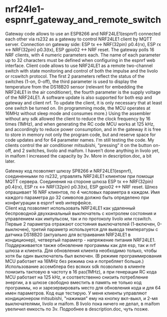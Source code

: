 # nrf24le1-espnrf_gateway_and_remote_switch

  Gateway code allows to use an ESP8266 and NRF24LE1(espnrf) connected each other via rs232 as a gateway to control NRF24LE1 client
by MQTT server. Connection on gateway side: ESP tx <-> NRF(32pin) p0.4(rx), ESP rx <-> NRF(32pin) p0.3(tx), ESP gpio02 <-> NRF reset.
The gateway polls 16 NRF clients, with 4 numeric parameters each. The name of each parameter up to 32 characters must be defined when
configuring in the espnrf web interface.
  Client code allows to use NRF24LE1 as a remote two-channel switch with state monitoring and control of both the impulse and the
livolo or rcswitch protocol. The first 2 parameters reflect the status of the switches (1-on, 0-off), the third parameter is used to
display the temperature from the DS18B20 sensor (relevant for embedding the NRF24LE1 in the air conditioner), the fourth parameter is
the supply voltage of the NRF24LE1. 
  A software update is also supported for both esp and gateway and client nrf. To update the client, it is only necessary that at
least one switch be turned on. (In programming mode, the MCU operates at 16MHz without sleep mode and consumes more.)
  Using the assembler without any sdk allowed the client to reduce the clock frequency by 16 times (1MHz), and when generating the
RC code MCU works at 125 kHz, and accordingly to reduce power consumption, and in the gateway it is free to store in memory not only
the program code, but and reserve space for code updates and for 64 parameter names. I'm still testing the code. My clients control
the air conditioner mitsubishi, “pressing” it on the button on-off, and 2 switches, livolo and maifom. I haven’t done anything in
livolo yet, in maifom I increased the capacity by 3v. More in description.doc, a bit later.

  Gateway код позволяет шлюзу SP8266 и NRF24LE1(espnrf), соединенными по rs232, управлять NRF24LE1 клиентом  при помощи MQTT сервера.
Соединения на стороне шлюза ESP tx <-> NRF(32pin) p0.4(rx), ESP rx <-> NRF(32pin) p0.3(tx), ESP gpio02 <-> NRF reset. Шлюз опрашивает
16 NRF клиентов, по 4 числовых параметра в каждом. Имя каждого параметра до 32 символов должно быть определено при конфигурации в
espnrf web интерфейсе.  
  Client код позволяет использовать NRF24LE1 как удаленный беспроводной двухканальный выключатель с контролем состояния и управлением
как импульсом, так и по протоколу livolo или rcswitch. Первые 2 параметра отражают состояния выключателей (1-включен, 0-выключен),
третий параметр используется для вывода температуры с датчика DS18B20 (актуально для встраивания NRF24LE1 в кондиционер), четвертый
параметр - напряжение питания NRF24LE1. 
  Поддерживается также обновление программы как для esp, так и nrf шлюза и клиента. Для обновления клиента необходимо только, чтобы
хотя бы один выключатель был включен. (В режиме программирования MCU работает на 16MHz без режима сна и потребляет больше.)
  Использование ассемблера без всяких sdk позволило в клиенте понизить тактовую в частоту в 16 раз(1MHz), а при генерации RC кода
MCU работает на 125 kHz, и соответственно снизить потребление энергии, а в шлюзе свободно вместить в память не только код программы,
но и зарезервировать место для обновления кода и для 64 имен параметров. Код еще тестирую. У меня клиенты управляют кондиционером
mitsubishi, "нажимая" ему на кнопку вкл-выкл, и 2-мя выключателями, livolo и maifom.  В livolo пока ничего не делал, в maifom
увеличил емкость по 3v. Подробнее в description.doc, чуть позже. 
